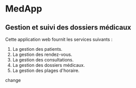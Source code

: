 # MedApp

## Gestion et suivi des dossiers médicaux 

Cette application web fournit les services suivants :

1. La gestion des patients.
2. La gestion des rendez-vous.
3. La gestion des consultations.
4. La gestion des dossiers médicaux.
5. La gestion des plages d'horaire.


change